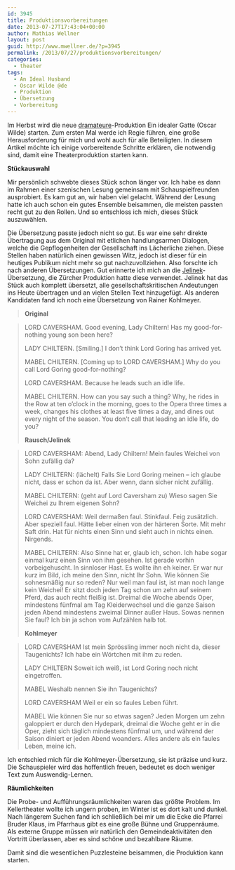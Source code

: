 ```yaml
---
id: 3945
title: Produktionsvorbereitungen
date: 2013-07-27T17:43:04+00:00
author: Mathias Wellner
layout: post
guid: http://www.mwellner.de/?p=3945
permalink: /2013/07/27/produktionsvorbereitungen/
categories:
  - theater
tags:
  - An Ideal Husband
  - Oscar Wilde @de
  - Produktion
  - Übersetzung
  - Vorbereitung
---
```

Im Herbst wird die neue [dramateure](http://www.dramateure.ch)-Produktion Ein idealer Gatte (Oscar Wilde) starten. Zum ersten Mal werde ich Regie führen, eine große Herausforderung für mich und wohl auch für alle Beteiligten. In diesem Artikel möchte ich einige vorbereitende Schritte erklären, die notwendig sind, damit eine Theaterproduktion starten kann. 

**Stückauswahl**

Mir persönlich schwebte dieses Stück schon länger vor. Ich habe es dann im Rahmen einer szenischen Lesung gemeinsam mit Schauspielfreunden ausprobiert. Es kam gut an, wir haben viel gelacht. Während der Lesung hatte ich auch schon ein gutes Ensemble beisammen, die meisten passten recht gut zu den Rollen. Und so entschloss ich mich, dieses Stück auszuwählen. 

Die Übersetzung passte jedoch nicht so gut. Es war eine sehr direkte Übertragung aus dem Original mit etlichen handlungsarmen Dialogen, welche die Gepflogenheiten der Gesellschaft ins Lächerliche ziehen. Diese Stellen haben natürlich einen gewissen Witz, jedoch ist dieser für ein heutiges Publikum nicht mehr so gut nachzuvollziehen. Also forschte ich nach anderen Übersetzungen. Gut erinnerte ich mich an die [Jelinek](https://en.wikipedia.org/wiki/Elfriede_Jelinek)-Übersetzung, die Zürcher Produktion hatte diese verwendet. Jelinek hat das Stück auch komplett übersetzt, alle gesellschaftskritischen Andeutungen ins Heute übertragen und an vielen Stellen Text hinzugefügt. Als anderen Kandidaten fand ich noch eine Übersetzung von Rainer Kohlmeyer. 

> **Original**
  
> LORD CAVERSHAM. Good evening, Lady Chiltern! Has my good-for-nothing young son been here?
> 
> LADY CHILTERN. [Smiling.] I don’t think Lord Goring has arrived yet.
> 
> MABEL CHILTERN. [Coming up to LORD CAVERSHAM.] Why do you call Lord Goring good-for-nothing?
> 
> LORD CAVERSHAM. Because he leads such an idle life.
> 
> MABEL CHILTERN. How can you say such a thing? Why, he rides in the Row at ten o’clock in the morning, goes to the Opera three times a week, changes his clothes at least five times a day, and dines out every night of the season. You don’t call that leading an idle life, do you?
> 
> **Rausch/Jelinek**
  
> LORD CAVERSHAM: Abend, Lady Chiltern! Mein faules Weichei von Sohn zufällig da?
> 
> LADY CHILTERN: (lächelt) Falls Sie Lord Goring meinen &#8211; ich glaube nicht, dass er schon da ist. Aber wenn, dann sicher nicht zufällig. 
> 
> MABEL CHILTERN: (geht auf Lord Caversham zu) Wieso sagen Sie Weichei zu Ihrem eigenen Sohn?
> 
> LORD CAVERSHAM: Weil dermaßen faul. Stinkfaul. Feig zusätzlich. Aber speziell faul. Hätte lieber einen von der härteren Sorte. Mit mehr Saft drin. Hat für nichts einen Sinn und sieht auch in nichts einen. Nirgends. 
> 
> MABEL CHILTERN: Also Sinne hat er, glaub ich, schon. Ich habe sogar einmal kurz einen Sinn von ihm gesehen. Ist gerade vorhin vorbeigehuscht. In sinnloser Hast. Es wollte ihn eh keiner. Er war nur kurz im Bild, ich meine den Sinn, nicht Ihr Sohn. Wie können Sie sohnesmäßig nur so reden? Nur weil man faul ist, ist man noch lange kein Weichei! Er sitzt doch jeden Tag schon um zehn auf seinem Pferd, das auch recht fleißig ist. Dreimal die Woche abends Oper, mindestens fünfmal am Tag Kleiderwechsel und die ganze Saison jeden Abend mindestens zweimal Dinner außer Haus. Sowas nennen Sie faul? Ich bin ja schon vom Aufzählen halb tot.
> 
> **Kohlmeyer**
  
> LORD CAVERSHAM Ist mein Sprössling immer noch nicht da, dieser Taugenichts? Ich habe ein Wörtchen mit ihm zu reden.
> 
> LADY CHILTERN Soweit ich weiß, ist Lord Goring noch nicht eingetroffen.
> 
> MABEL Weshalb nennen Sie ihn Taugenichts?
> 
> LORD CAVERSHAM Weil er ein so faules Leben führt.
> 
> MABEL Wie können Sie nur so etwas sagen? Jeden Morgen um zehn galoppiert er durch den Hydepark, dreimal die Woche geht er in die Oper, zieht sich täglich mindestens fünfmal um, und während der Saison diniert er jeden Abend woanders. Alles andere als ein faules Leben, meine ich. 

Ich entschied mich für die Kohlmeyer-Übersetzung, sie ist präzise und kurz. Die Schauspieler wird das hoffentlich freuen, bedeutet es doch weniger Text zum Auswendig-Lernen. 

**Räumlichkeiten**

Die Probe- und Aufführungsräumlichkeiten waren das größte Problem. Im Kellertheater wollte ich ungern proben, im Winter ist es dort kalt und dunkel. Nach längerem Suchen fand ich schließlich bei mir um die Ecke die Pfarrei Bruder Klaus, im Pfarrhaus gibt es eine große Bühne und Gruppenräume. Als externe Gruppe müssen wir natürlich den Gemeindeaktivitäten den Vortritt überlassen, aber es sind schöne und bezahlbare Räume. 

Damit sind die wesentlichen Puzzlesteine beisammen, die Produktion kann starten.